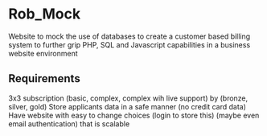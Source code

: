 # Rob_Mock
Website to mock the use of databases to create a customer based billing system to further grip PHP, SQL and Javascript capabilities in a business website environment

## Requirements
3x3 subscription (basic, complex, complex wih live support) by (bronze, silver, gold)
Store applicants data in a safe manner (no credit card data)
Have website with easy to change choices (login to store this) (maybe even email authentication) that is scalable

